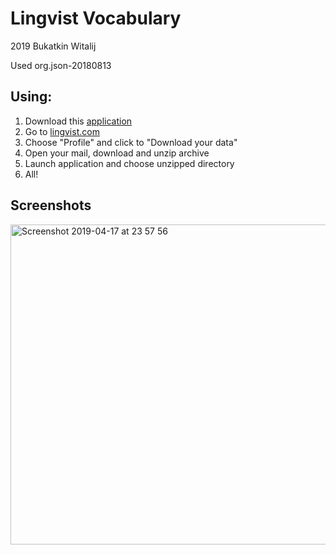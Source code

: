 # Lingvist Vocabulary

2019 Bukatkin Witalij

Used org.json-20180813

## Using:
1. Download this [application](https://github.com/WitalijBukatkin/lingvistvocabulary/releases)
2. Go to [lingvist.com](https://learn.lingvist.com/#account?)
3. Choose "Profile" and click to "Download your data"
4. Open your mail, download and unzip archive
5. Launch application and choose unzipped directory
6. All!

## Screenshots
<img width="512" alt="Screenshot 2019-04-17 at 23 57 56" src="https://user-images.githubusercontent.com/32595013/56320344-a1c64a80-616c-11e9-847a-2ce7e3652fe7.png">
